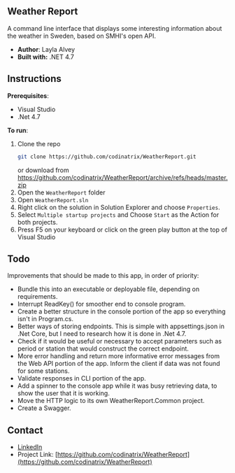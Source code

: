 

## Weather Report
A command line interface that displays some interesting information about the weather in Sweden, based on SMHI's open API.

* **Author**: Layla Alvey
* **Built with:** .NET 4.7


## Instructions

**Prerequisites**: 
* Visual Studio
* .Net 4.7

**To run**: 
1. Clone the repo
   ```sh
   git clone https://github.com/codinatrix/WeatherReport.git
   ``` 
   or download from https://github.com/codinatrix/WeatherReport/archive/refs/heads/master.zip
2. Open the `WeatherReport` folder
3. Open `WeatherReport.sln`
4. Right click on the solution in Solution Explorer and choose `Properties`.
5. Select `Multiple startup projects` and Choose `Start` as the Action for both projects.
7. Press F5 on your keyboard or click on the green play button at the top of Visual Studio

## Todo
Improvements that should be made to this app, in order of priority:

 - Bundle this into an executable or deployable file, depending on requirements.
 - Interrupt ReadKey() for smoother end to console program.
 - Create a better structure in the console portion of the app so everything isn't in Program.cs.
 - Better ways of storing endpoints. This is simple with appsettings.json in .Net Core, but I need to research how it is done in .Net 4.7.
 - Check if it would be useful or necessary to accept parameters such as period or station that would construct the correct endpoint.
 - More error handling and return more informative error messages from the Web API portion of the app. Inform the client if data was not found for some stations.
 - Validate responses in CLI portion of the app.
 - Add a spinner to the console app while it was busy retrieving data, to show the user that it is working.
 - Move the HTTP logic to its own WeatherReport.Common project.
 - Create a Swagger.

## Contact
* [LinkedIn](https://www.linkedin.com/in/laylaalvey/)
* Project Link: [https://github.com/codinatrix/WeatherReport](https://github.com/codinatrix/WeatherReport)

